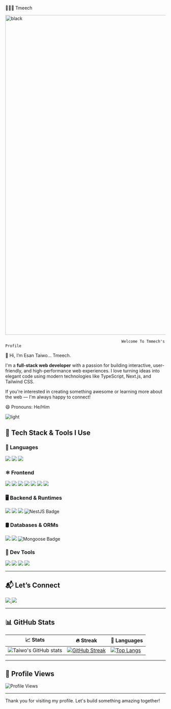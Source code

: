 

👨🏻‍💻 Tmeech


<img width="1000" alt="black" src="https://github.com/tmeechh/tmeechh/assets/145122266/a24793d7-e35b-4598-a171-338948be9a06">




   
                                                       Welcome To Tmmech's Profile 


                                                            


👋 Hi, I’m Esan Taiwo... Tmeech.

I'm a **full-stack web developer** with a passion for building interactive, user-friendly, and high-performance web experiences.
I love turning ideas into elegant code using modern technologies like TypeScript, Next.js, and Tailwind CSS.

If you're interested in creating something awesome or learning more about the web — I'm always happy to connect!


😄 Pronouns: He/Him



![light](https://github.com/tmeechh/tmeechh/assets/145122266/f8b1c765-a469-4a1f-837c-3c2bf3aac055)




## 🚀 Tech Stack & Tools I Use

### 🧠 Languages
<div>
  <img src="https://img.shields.io/badge/TypeScript-3178C6?style=for-the-badge&logo=typescript&logoColor=white" />
  <img src="https://img.shields.io/badge/JavaScript-F7DF1E?style=for-the-badge&logo=javascript&logoColor=323330" />
  <img src="https://img.shields.io/badge/Solidity-3776AB?style=for-the-badge&logo=solidity&logoColor=white" />
</div>

### ⚛️ Frontend
<div>
  <img src="https://img.shields.io/badge/React-20232A?style=for-the-badge&logo=react&logoColor=61DAFB" />
  <img src="https://img.shields.io/badge/Next.js-000000?style=for-the-badge&logo=nextdotjs&logoColor=white" />
  <img src="https://img.shields.io/badge/React Hook Form-EC5990?style=for-the-badge&logo=reacthookform&logoColor=white" />
  <img src="https://img.shields.io/badge/ShadCN_UI-000000?style=for-the-badge&logo=vercel&logoColor=white" />
  <img src="https://img.shields.io/badge/Lucide-000000?style=for-the-badge&logo=lucide&logoColor=white" />
  <img src="https://img.shields.io/badge/TailwindCSS-38B2AC?style=for-the-badge&logo=tailwind-css&logoColor=white" />
  <img src="https://img.shields.io/badge/Chart.js-FF6384?style=for-the-badge&logo=chartdotjs&logoColor=white" />
</div>

### 🖥️ Backend & Runtimes
<div>
  <img src="https://img.shields.io/badge/Node.js-339933?style=for-the-badge&logo=nodedotjs&logoColor=white" />
  <img src="https://img.shields.io/badge/Bun-000000?style=for-the-badge&logo=bun&logoColor=white" />
  <img src="https://img.shields.io/badge/Express.js-000000?style=for-the-badge&logo=express&logoColor=white" />
 <img src="https://img.shields.io/badge/NestJS-E0234E?style=for-the-badge&logo=nestjs&logoColor=white" alt="NestJS Badge"/>
</div>

### 🛢️ Databases & ORMs
<div>
  <img src="https://img.shields.io/badge/PostgreSQL-316192?style=for-the-badge&logo=postgresql&logoColor=white" />
  <img src="https://img.shields.io/badge/MongoDB-4EA94B?style=for-the-badge&logo=mongodb&logoColor=white" />
 <img src="https://img.shields.io/badge/Mongoose-880000?style=for-the-badge&logo=mongoose&logoColor=white" alt="Mongoose Badge"/>

</div>

### 🧰 Dev Tools
<div>
  <img src="https://img.shields.io/badge/Postman-FF6C37?style=for-the-badge&logo=postman&logoColor=white" />
  <img src="https://img.shields.io/badge/Swagger-85EA2D?style=for-the-badge&logo=swagger&logoColor=white" />
  <img src="https://img.shields.io/badge/Git-E44C30?style=for-the-badge&logo=git&logoColor=white" />
  <img src="https://img.shields.io/badge/GitHub-181717?style=for-the-badge&logo=github&logoColor=white" />
</div>

---

## 📬 Let’s Connect

<div id="badges">
  <a href="https://www.linkedin.com/in/taiwo-esan">
    <img src="https://img.shields.io/badge/LinkedIn-blue?style=for-the-badge&logo=linkedin&logoColor=white" />
  </a>
  <a href="https://twitter.com/tmeech_">
    <img src="https://img.shields.io/badge/Twitter-1DA1F2?style=for-the-badge&logo=twitter&logoColor=white" />
  </a>
</div>

---

## 📊 GitHub Stats

| 📈 Stats | 🔥 Streak | 🧠 Languages |
|---------|----------|--------------|
| ![Taiwo's GitHub stats](https://github-readme-stats.vercel.app/api?username=tmeechh&show_icons=true&theme=radical) | [![GitHub Streak](https://streak-stats.demolab.com?user=tmeechh&theme=dark&hide_border=true&border_radius=4.5)](https://git.io/streak-stats) | [![Top Langs](https://github-readme-stats.vercel.app/api/top-langs/?username=tmeechh&layout=compact&theme=radical)](https://github.com/anuraghazra/github-readme-stats) |

---

## 👀 Profile Views

![Profile Views](https://komarev.com/ghpvc/?username=tmeechh&color=blue)

---

<!-- 
🔭 I’m currently building: scalable full-stack apps with modern tech (Next.js, TypeScript, Bun)
🌱 I’m currently exploring: Web3 Development
📢 I build 
-->





Thank you for visiting my profile. Let's build something amazing together!



